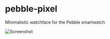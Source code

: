 pebble-pixel
============

Minimalistic watchface for the Pebble smartwatch

![Screenshot](http://u.jdiez.me/2013-04-13_21-48-44.png)

